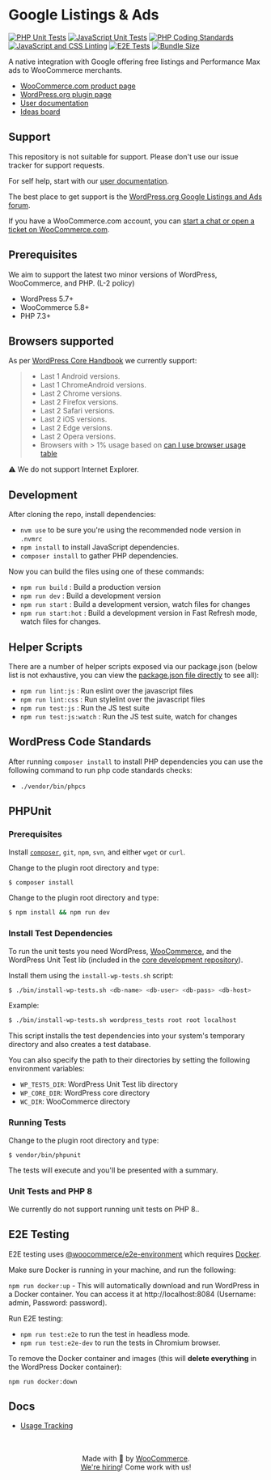 # Google Listings & Ads

[![PHP Unit Tests](https://github.com/woocommerce/google-listings-and-ads/actions/workflows/php-unit-tests.yml/badge.svg)](https://github.com/woocommerce/google-listings-and-ads/actions/workflows/php-unit-tests.yml)
[![JavaScript Unit Tests](https://github.com/woocommerce/google-listings-and-ads/actions/workflows/js-unit-tests.yml/badge.svg)](https://github.com/woocommerce/google-listings-and-ads/actions/workflows/js-unit-tests.yml)
[![PHP Coding Standards](https://github.com/woocommerce/google-listings-and-ads/actions/workflows/php-coding-standards.yml/badge.svg)](https://github.com/woocommerce/google-listings-and-ads/actions/workflows/php-coding-standards.yml)
[![JavaScript and CSS Linting](https://github.com/woocommerce/google-listings-and-ads/actions/workflows/js-css-linting.yml/badge.svg)](https://github.com/woocommerce/google-listings-and-ads/actions/workflows/js-css-linting.yml)
[![E2E Tests](https://github.com/woocommerce/google-listings-and-ads/actions/workflows/e2e-tests.yml/badge.svg)](https://github.com/woocommerce/google-listings-and-ads/actions/workflows/e2e-tests.yml)
[![Bundle Size](https://github.com/woocommerce/google-listings-and-ads/actions/workflows/bundle-size.yml/badge.svg)](https://github.com/woocommerce/google-listings-and-ads/actions/workflows/bundle-size.yml)

A native integration with Google offering free listings and Performance Max ads to WooCommerce merchants.

-   [WooCommerce.com product page](https://woocommerce.com/products/google-listings-and-ads/)
-   [WordPress.org plugin page](https://wordpress.org/plugins/google-listings-and-ads/)
-   [User documentation](https://docs.woocommerce.com/document/google-listings-and-ads/)
-   [Ideas board](https://ideas.woocommerce.com/forums/133476-woocommerce?category_id=403986)

## Support

This repository is not suitable for support. Please don't use our issue tracker for support requests.

For self help, start with our [user documentation](https://docs.woocommerce.com/document/google-listings-and-ads/).

The best place to get support is the [WordPress.org Google Listings and Ads forum](https://wordpress.org/support/plugin/google-listings-and-ads/).

If you have a WooCommerce.com account, you can [start a chat or open a ticket on WooCommerce.com](https://woocommerce.com/my-account/create-a-ticket/).

## Prerequisites

We aim to support the latest two minor versions of WordPress, WooCommerce, and PHP. (L-2 policy)

-   WordPress 5.7+
-   WooCommerce 5.8+
-   PHP 7.3+

## Browsers supported

As per [WordPress Core Handbook](https://make.wordpress.org/core/handbook/best-practices/browser-support/) we currently support:

> -   Last 1 Android versions.
> -   Last 1 ChromeAndroid versions.
> -   Last 2 Chrome versions.
> -   Last 2 Firefox versions.
> -   Last 2 Safari versions.
> -   Last 2 iOS versions.
> -   Last 2 Edge versions.
> -   Last 2 Opera versions.
> -   Browsers with > 1% usage based on [can I use browser usage table](https://caniuse.com/usage-table)

:warning: We do not support Internet Explorer.

## Development

After cloning the repo, install dependencies:
-   `nvm use` to be sure you're using the recommended node version in `.nvmrc`
-   `npm install` to install JavaScript dependencies.
-   `composer install` to gather PHP dependencies.

Now you can build the files using one of these commands:

-   `npm run build` : Build a production version
-   `npm run dev` : Build a development version
-   `npm run start` : Build a development version, watch files for changes
-   `npm run start:hot` : Build a development version in Fast Refresh mode, watch files for changes.

## Helper Scripts

There are a number of helper scripts exposed via our package.json (below list is not exhaustive, you can view the [package.json file directly](https://github.com/woocommerce/google-listings-and-ads/blob/trunk/package.json#L11) to see all):

-   `npm run lint:js` : Run eslint over the javascript files
-   `npm run lint:css` : Run stylelint over the javascript files
-   `npm run test:js` : Run the JS test suite
-   `npm run test:js:watch` : Run the JS test suite, watch for changes

## WordPress Code Standards

After running `composer install` to install PHP dependencies you can use the following command to run php code standards checks:

-   `./vendor/bin/phpcs`

## PHPUnit

### Prerequisites

Install [`composer`](https://getcomposer.org/), `git`, `npm`, `svn`, and either `wget` or `curl`.

Change to the plugin root directory and type:

```bash
$ composer install
```

Change to the plugin root directory and type:

```bash
$ npm install && npm run dev
```

### Install Test Dependencies

To run the unit tests you need WordPress, [WooCommerce](https://github.com/woocommerce/woocommerce), and the WordPress Unit Test lib (included in the [core development repository](https://make.wordpress.org/core/handbook/testing/automated-testing/phpunit/)).

Install them using the `install-wp-tests.sh` script:

```bash
$ ./bin/install-wp-tests.sh <db-name> <db-user> <db-pass> <db-host>
```

Example:

```bash
$ ./bin/install-wp-tests.sh wordpress_tests root root localhost
```

This script installs the test dependencies into your system's temporary directory and also creates a test database.

You can also specify the path to their directories by setting the following environment variables:

-   `WP_TESTS_DIR`: WordPress Unit Test lib directory
-   `WP_CORE_DIR`: WordPress core directory
-   `WC_DIR`: WooCommerce directory

### Running Tests

Change to the plugin root directory and type:

```bash
$ vendor/bin/phpunit
```

The tests will execute and you'll be presented with a summary.

### Unit Tests and PHP 8

We currently do not support running unit tests on PHP 8..

## E2E Testing

E2E testing uses [@woocommerce/e2e-environment](https://www.npmjs.com/package/@woocommerce/e2e-environment) which requires [Docker](https://www.docker.com/).

Make sure Docker is running in your machine, and run the following:

`npm run docker:up` - This will automatically download and run WordPress in a Docker container. You can access it at http://localhost:8084 (Username: admin, Password: password).

Run E2E testing:

-   `npm run test:e2e` to run the test in headless mode.
-   `npm run test:e2e-dev` to run the tests in Chromium browser.

To remove the Docker container and images (this will **delete everything** in the WordPress Docker container):

`npm run docker:down`

## Docs

-   [Usage Tracking](./src/Tracking/README.md)

<p align="center">
	<br/><br/>
	Made with 💜 by <a href="https://woocommerce.com/">WooCommerce</a>.<br/>
	<a href="https://woocommerce.com/careers/">We're hiring</a>! Come work with us!
</p>
